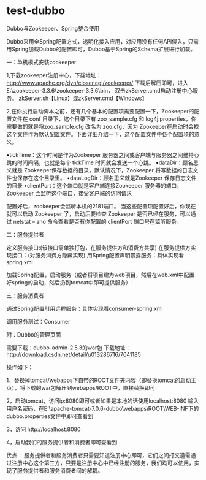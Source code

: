 # test-dubbo
Dubbo与Zookeeper、Spring整合使用

 
Dubbo采用全Spring配置方式，透明化接入应用，对应用没有任何API侵入，只需用Spring加载Dubbo的配置即可，Dubbo基于Spring的Schema扩展进行加载。
 
一：单机模式安装zookeeper

 
1,下载zookeeper注册中心，下载地址：http://www.apache.org/dyn/closer.cgi/zookeeper/ 下载后解压即可，进入E:\zookeeper-3.3.6\zookeeper-3.3.6\bin，
双击zkServer.cmd启动注册中心服务。
zkServer.sh【Linux】或zkServer.cmd【Windows】
 
2,在你执行启动脚本之前，还有几个基本的配置项需要配置一下，Zookeeper的配置文件在 conf 目录下，这个目录下有 zoo_sample.cfg 和 log4j.properties，你需要做的就是将zoo_sample.cfg 改名为 zoo.cfg，因为 Zookeeper在启动时会找这个文件作为默认配置文件。下面详细介绍一下，这个配置文件中各个配置项的意义。

 

   •tickTime：这个时间是作为Zookeeper 服务器之间或客户端与服务器之间维持心跳的时间间隔，也就是每个 tickTime 时间就会发送一个心跳。
   •dataDir：顾名思义就是 Zookeeper保存数据的目录，默认情况下，Zookeeper 将写数据的日志文件也保存在这个目录里。
   •dataLogDir：顾名思义就是Zookeeper 保存日志文件的目录
   •clientPort：这个端口就是客户端连接Zookeeper 服务器的端口，Zookeeper 会监听这个端口，接受客户端的访问请求
 
配置好后，zookeeper会监听本机的2181端口。
当这些配置项配置好后，你现在就可以启动 Zookeeper 了，启动后要检查 Zookeeper 是否已经在服务，可以通过 netstat – ano 命令查看是否有你配置的 clientPort 端口号在监听服务。
 
二：服务提供者
 
定义服务接口:(该接口需单独打包，在服务提供方和消费方共享)
在服务提供方实现接口：(对服务消费方隐藏实现)
用Spring配置声明暴露服务：具体实现看spring.xml

加载Spring配置，启动服务（或者将项目建为web项目，然后在web.xml中配置好spring的启动，然后扔到tomcat中即可提供服务）：

三：服务消费者
 
通过Spring配置引用远程服务：具体实现看consumer-spring.xml

调用服务测试：Consumer 

附：Dubbo的管理页面
 
需要下载：dubbo-admin-2.5.3的war包
下载地址：http://download.csdn.net/detail/u013286716/7041185
 
操作如下：

1，替换掉tomcat/webapps下自带的ROOT文件夹内容（即替换tomcat的启动主页），将下载的war包解压到webapps/ROOT中，直接替换即可
 
2，启动tomcat，访问ip:8080即可或者如果是本地的话使用localhost:8080
输入用户名密码，在E:\apache-tomcat-7.0.6-dubbo\webapps\ROOT\WEB-INF下的dubbo.properties文件中即可查看到

3，访问 http://localhost:8080

4，启动我们的服务提供者和消费者即可查看到


优点：
    服务提供者和服务消费者只需要知道注册中心即可，它们之间打交道需通过注册中心这个第三方，只要是注册中心中已经注册的服务，我们均可以使用，实现了服务提供者和服务消费者间的解耦。
